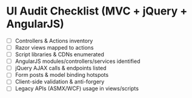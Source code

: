 # UI Audit Checklist (MVC + jQuery + AngularJS)

- [ ] Controllers & Actions inventory
- [ ] Razor views mapped to actions
- [ ] Script libraries & CDNs enumerated
- [ ] AngularJS modules/controllers/services identified
- [ ] jQuery AJAX calls & endpoints listed
- [ ] Form posts & model binding hotspots
- [ ] Client-side validation & anti-forgery
- [ ] Legacy APIs (ASMX/WCF) usage in views/scripts

